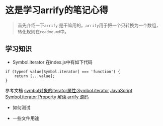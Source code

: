 # 这是学习arrify的笔记心得

> 首先介绍一下`arrify` 是干嘛用的。`arrify`用于把一个只转换为一个数组，转化规则在`readme.md`中。

## 学习知识

* Symbol.iterator
在index.js中有如下代码
```
if (typeof value[Symbol.iterator] === 'function') {
	return [...value];
}
```
参考文档
[symbol对象的iterator属性:Symbol.iterator](https://developer.mozilla.org/zh-CN/docs/Web/JavaScript/Reference/Global_Objects/Symbol/iterator)
[JavaScript Symbol.iterator Property](https://www.geeksforgeeks.org/javascript-symbol-iterator-property/)
[解读 arrify 源码](https://blog.csdn.net/qq_19901795/article/details/126630698)

* 如何测试

* 一些文件用途
